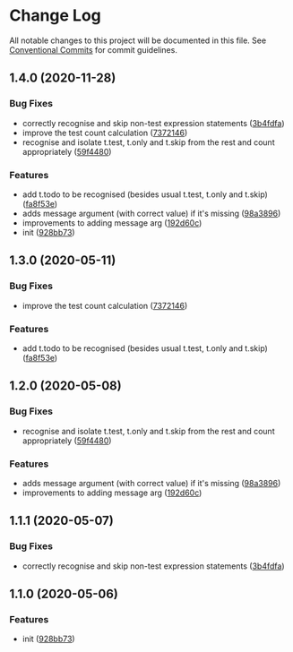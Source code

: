 # Change Log

All notable changes to this project will be documented in this file.
See [Conventional Commits](https://conventionalcommits.org) for commit guidelines.

## 1.4.0 (2020-11-28)

### Bug Fixes

- correctly recognise and skip non-test expression statements ([3b4fdfa](https://git.sr.ht/~royston/codsen/commits/3b4fdfad9bebc76a574981c7a97e7cc7e43be1f3))
- improve the test count calculation ([7372146](https://git.sr.ht/~royston/codsen/commits/7372146df3832347f6c81bd8b6517ded1f9b8416))
- recognise and isolate t.test, t.only and t.skip from the rest and count appropriately ([59f4480](https://git.sr.ht/~royston/codsen/commits/59f44800b7cfa699dbfbd1948d343f8362c59ef8))

### Features

- add t.todo to be recognised (besides usual t.test, t.only and t.skip) ([fa8f53e](https://git.sr.ht/~royston/codsen/commits/fa8f53ec674f6bde9e95f32950787720bb3817bf))
- adds message argument (with correct value) if it's missing ([98a3896](https://git.sr.ht/~royston/codsen/commits/98a38967ac3e5cf8a337bea4039029b8db424fbb))
- improvements to adding message arg ([192d60c](https://git.sr.ht/~royston/codsen/commits/192d60c6acca8e533cff9408bfe9d2ffb02c5145))
- init ([928bb73](https://git.sr.ht/~royston/codsen/commits/928bb73e3d2a036b5da65ed192f4982e5e8b60a7))

## 1.3.0 (2020-05-11)

### Bug Fixes

- improve the test count calculation ([7372146](https://gitlab.com/codsen/codsen/commit/7372146df3832347f6c81bd8b6517ded1f9b8416))

### Features

- add t.todo to be recognised (besides usual t.test, t.only and t.skip) ([fa8f53e](https://gitlab.com/codsen/codsen/commit/fa8f53ec674f6bde9e95f32950787720bb3817bf))

## 1.2.0 (2020-05-08)

### Bug Fixes

- recognise and isolate t.test, t.only and t.skip from the rest and count appropriately ([59f4480](https://gitlab.com/codsen/codsen/commit/59f44800b7cfa699dbfbd1948d343f8362c59ef8))

### Features

- adds message argument (with correct value) if it's missing ([98a3896](https://gitlab.com/codsen/codsen/commit/98a38967ac3e5cf8a337bea4039029b8db424fbb))
- improvements to adding message arg ([192d60c](https://gitlab.com/codsen/codsen/commit/192d60c6acca8e533cff9408bfe9d2ffb02c5145))

## 1.1.1 (2020-05-07)

### Bug Fixes

- correctly recognise and skip non-test expression statements ([3b4fdfa](https://gitlab.com/codsen/codsen/commit/3b4fdfad9bebc76a574981c7a97e7cc7e43be1f3))

## 1.1.0 (2020-05-06)

### Features

- init ([928bb73](https://gitlab.com/codsen/codsen/commit/928bb73e3d2a036b5da65ed192f4982e5e8b60a7))
